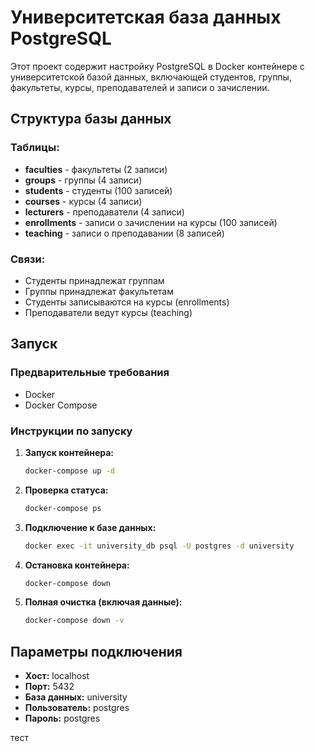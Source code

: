 # Университетская база данных PostgreSQL

Этот проект содержит настройку PostgreSQL в Docker контейнере с университетской базой данных, включающей студентов, группы, факультеты, курсы, преподавателей и записи о зачислении.

## Структура базы данных

### Таблицы:
- **faculties** - факультеты (2 записи)
- **groups** - группы (4 записи)
- **students** - студенты (100 записей)
- **courses** - курсы (4 записи)
- **lecturers** - преподаватели (4 записи)
- **enrollments** - записи о зачислении на курсы (100 записей)
- **teaching** - записи о преподавании (8 записей)

### Связи:
- Студенты принадлежат группам
- Группы принадлежат факультетам
- Студенты записываются на курсы (enrollments)
- Преподаватели ведут курсы (teaching)

## Запуск

### Предварительные требования
- Docker
- Docker Compose

### Инструкции по запуску

1. **Запуск контейнера:**
   ```bash
   docker-compose up -d
   ```

2. **Проверка статуса:**
   ```bash
   docker-compose ps
   ```

3. **Подключение к базе данных:**
   ```bash
   docker exec -it university_db psql -U postgres -d university
   ```

4. **Остановка контейнера:**
   ```bash
   docker-compose down
   ```

5. **Полная очистка (включая данные):**
   ```bash
   docker-compose down -v
   ```

## Параметры подключения

- **Хост:** localhost
- **Порт:** 5432
- **База данных:** university
- **Пользователь:** postgres
- **Пароль:** postgres

тест